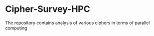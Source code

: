 # Cipher-Survey-HPC
The repository contains analysis of various ciphers in terms of parallel computing
